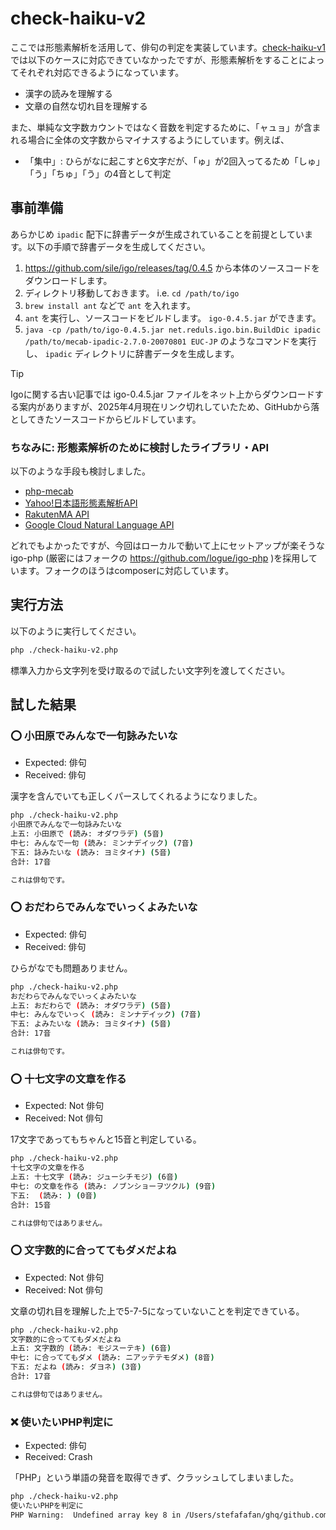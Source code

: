 # check-haiku-v2

ここでは形態素解析を活用して、俳句の判定を実装しています。[check-haiku-v1](https://github.com/stefafafan/phpcon-odawara-2025-talk/tree/main/check-haiku-v1)では以下のケースに対応できていなかったですが、形態素解析をすることによってそれぞれ対応できるようになっています。

- 漢字の読みを理解する
- 文章の自然な切れ目を理解する

また、単純な文字数カウントではなく音数を判定するために、「ャュョ」が含まれる場合に全体の文字数からマイナスするようにしています。例えば、
- 「集中」: ひらがなに起こすと6文字だが、「ゅ」が2回入ってるため「しゅ」「う」「ちゅ」「う」の4音として判定

## 事前準備

あらかじめ `ipadic` 配下に辞書データが生成されていることを前提としています。以下の手順で辞書データを生成してください。

1. https://github.com/sile/igo/releases/tag/0.4.5 から本体のソースコードをダウンロードします。
2. ディレクトリ移動しておきます。 i.e. `cd /path/to/igo` 
3. `brew install ant` などで `ant` を入れます。
4. `ant` を実行し、ソースコードをビルドします。 `igo-0.4.5.jar` ができます。
5. `java -cp /path/to/igo-0.4.5.jar net.reduls.igo.bin.BuildDic ipadic /path/to/mecab-ipadic-2.7.0-20070801 EUC-JP` のようなコマンドを実行し、 `ipadic` ディレクトリに辞書データを生成します。

> [!TIP]
> Igoに関する古い記事では igo-0.4.5.jar ファイルをネット上からダウンロードする案内がありますが、2025年4月現在リンク切れしていたため、GitHubから落としてきたソースコードからビルドしています。

### ちなみに: 形態素解析のために検討したライブラリ・API

以下のような手段も検討しました。

- [php-mecab](https://github.com/rsky/php-mecab)
- [Yahoo!日本語形態素解析API](https://developer.yahoo.co.jp/webapi/jlp/ma/v2/parse.html)
- [RakutenMA API](https://www.apibank.jp/ApiBank/api/detail?api_no=1028&api_type=I)
- [Google Cloud Natural Language API](https://cloud.google.com/natural-language)

どれでもよかったですが、今回はローカルで動いて上にセットアップが楽そうな igo-php (厳密にはフォークの https://github.com/logue/igo-php )を採用しています。フォークのほうはcomposerに対応しています。

## 実行方法

以下のように実行してください。

```sh
php ./check-haiku-v2.php
```

標準入力から文字列を受け取るので試したい文字列を渡してください。

## 試した結果

### :o: 小田原でみんなで一句詠みたいな

- Expected: 俳句
- Received: 俳句

漢字を含んでいても正しくパースしてくれるようになりました。

```sh
php ./check-haiku-v2.php
小田原でみんなで一句詠みたいな
上五: 小田原で (読み: オダワラデ) (5音)
中七: みんなで一句 (読み: ミンナデイック) (7音)
下五: 詠みたいな (読み: ヨミタイナ) (5音)
合計: 17音

これは俳句です。
```

### :o: おだわらでみんなでいっくよみたいな

- Expected: 俳句
- Received: 俳句

ひらがなでも問題ありません。

```sh
php ./check-haiku-v2.php
おだわらでみんなでいっくよみたいな
上五: おだわらで (読み: オダワラデ) (5音)
中七: みんなでいっく (読み: ミンナデイック) (7音)
下五: よみたいな (読み: ヨミタイナ) (5音)
合計: 17音

これは俳句です。
```

### :o: 十七文字の文章を作る

- Expected: Not 俳句
- Received: Not 俳句

17文字であってもちゃんと15音と判定している。

```sh
php ./check-haiku-v2.php
十七文字の文章を作る
上五: 十七文字 (読み: ジューシチモジ) (6音)
中七: の文章を作る (読み: ノブンショーヲツクル) (9音)
下五:  (読み: ) (0音)
合計: 15音

これは俳句ではありません。
```

### :o: 文字数的に合っててもダメだよね

- Expected: Not 俳句
- Received: Not 俳句

文章の切れ目を理解した上で5-7-5になっていないことを判定できている。

```sh
php ./check-haiku-v2.php
文字数的に合っててもダメだよね
上五: 文字数的 (読み: モジスーテキ) (6音)
中七: に合っててもダメ (読み: ニアッテテモダメ) (8音)
下五: だよね (読み: ダヨネ) (3音)
合計: 17音

これは俳句ではありません。
```

### :x: 使いたいPHP判定に

- Expected: 俳句
- Received: Crash

「PHP」という単語の発音を取得できず、クラッシュしてしまいました。

```sh
php ./check-haiku-v2.php
使いたいPHPを判定に
PHP Warning:  Undefined array key 8 in /Users/stefafafan/ghq/github.com/stefafafan/phpcon-odawara-2025-talk/check-haiku-v2/check-haiku-v2.php on line 23
```
